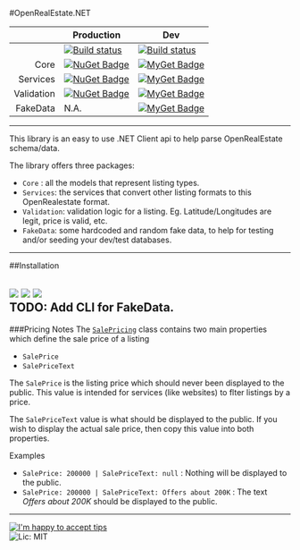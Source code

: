 #OpenRealEstate.NET 

|            | Production | Dev |
| ----------:| ---------- | --- |
|            | [![Build status](https://ci.appveyor.com/api/projects/status/hdaer866pn98ly6k/branch/master?svg=true)](https://ci.appveyor.com/project/PureKrome/openrealestate-net-wof7s) | [![Build status](https://ci.appveyor.com/api/projects/status/hdaer866pn98ly6k?svg=true)](https://ci.appveyor.com/project/PureKrome/openrealestate-net) |
| Core       | [![NuGet Badge](https://buildstats.info/nuget/OpenRealEstate.Core?includePreReleases=true)](https://www.nuget.org/packages/OpenRealEstate.Core/) | [![MyGet Badge](https://buildstats.info/myget/openrealestate/OpenRealEstate.Core)](https://www.myget.org/feed/openrealestate/package/nuget/OpenRealEstate.Core) |
| Services   | [![NuGet Badge](https://buildstats.info/nuget/OpenRealEstate.Services?includePreReleases=true)](https://www.nuget.org/packages/OpenRealEstate.Services/) | [![MyGet Badge](https://buildstats.info/myget/openrealestate/OpenRealEstate.Services)](https://www.myget.org/feed/openrealestate/package/nuget/OpenRealEstate.Services) |
| Validation | [![NuGet Badge](https://buildstats.info/nuget/OpenRealEstate.Validation?includePreReleases=true)](https://www.nuget.org/packages/OpenRealEstate.Validation/) | [![MyGet Badge](https://buildstats.info/myget/openrealestate/OpenRealEstate.Validation)](https://www.myget.org/feed/openrealestate/package/nuget/OpenRealEstate.Validation) |
| FakeData   | N.A. | [![MyGet Badge](https://buildstats.info/myget/openrealestate/OpenRealEstate.FakeData)](https://www.myget.org/feed/openrealestate/package/nuget/OpenRealEstate.FakeData) |




---

This library is an easy to use .NET Client api to help parse OpenRealEstate schema/data.

The library offers three packages:
- `Core` : all the models that represent listing types.
- `Services`: the services that convert other listing formats to this OpenRealestate format.
- `Validation`: validation logic for a listing. Eg. Latitude/Longitudes are legit, price is valid, etc.
- `FakeData`: some hardcoded and random fake data, to help for testing and/or seeding your dev/test databases.

---
##Installation

![](http://i.imgur.com/LKwcJ2U.png)
![](http://i.imgur.com/LdCxDle.png)
![](http://i.imgur.com/8YMVxXE.png)  
TODO: Add CLI for FakeData.
---

###Pricing Notes
The [`SalePricing`](https://github.com/OpenRealEstate/OpenRealEstate.NET/blob/master/Code/OpenRealEstate.Core/Models/SalePricing.cs) class contains two main properties which define the sale price of a listing
- `SalePrice`
- `SalePriceText`

The `SalePrice` is the listing price which should never been displayed to the public. This value is intended for services (like websites) to flter listings by a price.

The `SalePriceText` value is what should be displayed to the public. If you wish to display the actual sale price, then copy this value into both properties.

Examples
- `SalePrice: 200000 | SalePriceText: null` : Nothing will be displayed to the public.
- `SalePrice: 200000 | SalePriceText: Offers about 200K` : The text _Offers about 200K_ should be displayed to the public.
 
---
[![I'm happy to accept tips](http://img.shields.io/gittip/purekrome.svg?style=flat-square)](https://gratipay.com/PureKrome/)  
![Lic: MIT](http://img.shields.io/badge/License-MIT-blue.svg?style=flat-square)
